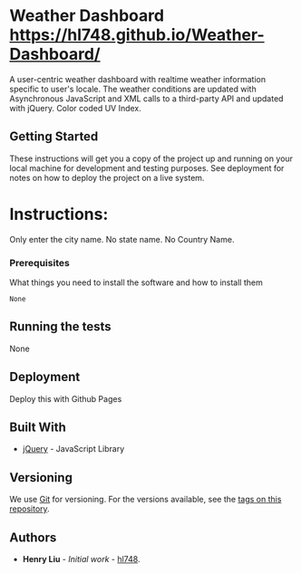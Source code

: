 # Weather Dashboard https://hl748.github.io/Weather-Dashboard/

A user-centric weather dashboard with realtime weather information specific to user's locale. The weather conditions are updated with Asynchronous JavaScript and XML calls to a third-party API and updated with jQuery. Color coded UV Index.

## Getting Started

These instructions will get you a copy of the project up and running on your local machine for development and testing purposes. See deployment for notes on how to deploy the project on a live system.
# Instructions:
Only enter the city name. No state name. No Country Name.
### Prerequisites

What things you need to install the software and how to install them

```
None
```


## Running the tests

None

## Deployment

Deploy this with Github Pages

## Built With

* [jQuery](https://jquery.com/) - JavaScript Library

## Versioning

We use [Git](https://git-scm.com/doc) for versioning. For the versions available, see the [tags on this repository](https://github.com/hl748/Weather-Dashboard/tags). 

## Authors

* **Henry Liu** - *Initial work* - [hl748](https://github.com/hl748).
